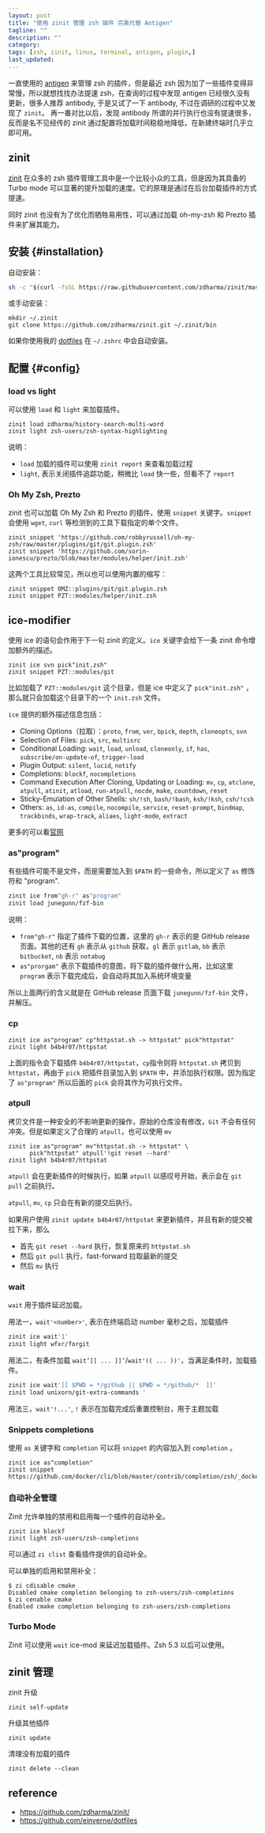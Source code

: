```yaml
---
layout: post
title: "使用 zinit 管理 zsh 插件 完美代替 Antigen"
tagline: ""
description: ""
category:
tags: [zsh, zinit, linux, terminal, antigen, plugin,]
last_updated:
---
```



一直使用的 [antigen](/post/2017/09/antigen-zsh-plugin-manager.html) 来管理 zsh 的插件，但是最近 zsh 因为加了一些插件变得非常慢，所以就想找找办法提速 zsh，在查询的过程中发现 antigen 已经很久没有更新，很多人推荐 antibody, 于是又试了一下 antibody, 不过在调研的过程中又发现了 `zinit`。 再一番对比以后，发现 antibody 所谓的并行执行也没有提速很多，反而是名不见经传的 zinit 通过配置将加载时间稳稳地降低，在新建终端时几乎立即可用。

## zinit
[zinit](https://github.com/zdharma/zinit) 在众多的 zsh 插件管理工具中是一个比较小众的工具，但是因为其具备的 Turbo mode 可以显著的提升加载的速度。它的原理是通过在后台加载插件的方式提速。

同时 zinit 也没有为了优化而牺牲易用性，可以通过加载 oh-my-zsh 和 Prezto 插件来扩展其能力。

## 安装 {#installation}
自动安装：

```bash
sh -c "$(curl -fsSL https://raw.githubusercontent.com/zdharma/zinit/master/doc/install.sh)"
```

或手动安装：

    mkdir ~/.zinit
    git clone https://github.com/zdharma/zinit.git ~/.zinit/bin

如果你使用我的 [dotfiles](https://github.com/einverne/dotfiles) 在 `~/.zshrc` 中会自动安装。


## 配置 {#config}

### load vs light
可以使用 `load` 和 `light` 来加载插件。

```
zinit load zdharma/history-search-multi-word
zinit light zsh-users/zsh-syntax-highlighting
```

说明：

- `load` 加载的插件可以使用 `zinit report` 来查看加载过程
- `light`, 表示关闭插件追踪功能，稍微比 `load` 快一些，但看不了 `report`

### Oh My Zsh, Prezto
zinit 也可以加载 Oh My Zsh 和 Prezto 的插件，使用 `snippet` 关键字。`snippet` 会使用 `wget`, `curl` 等检测到的工具下载指定的单个文件。

```
zinit snippet 'https://github.com/robbyrussell/oh-my-zsh/raw/master/plugins/git/git.plugin.zsh'
zinit snippet 'https://github.com/sorin-ionescu/prezto/blob/master/modules/helper/init.zsh'
```

这两个工具比较常见，所以也可以使用内置的缩写：

```
zinit snippet OMZ::plugins/git/git.plugin.zsh
zinit snippet PZT::modules/helper/init.zsh
```

## ice-modifier

使用 ice 的语句会作用于下一句 zinit 的定义。`ice` 关键字会给下一条 zinit 命令增加额外的描述。

```
zinit ice svn pick"init.zsh"
zinit snippet PZT::modules/git
```

比如加载了 `PZT::modules/git` 这个目录，但是 ice 中定义了 `pick"init.zsh"` ， 那么就只会加载这个目录下的一个 `init.zsh` 文件。

`ice` 提供的额外描述信息包括：

- Cloning Options（拉取）：`proto`, `from`, `ver`, `bpick`, `depth`, `cloneopts`, `svn`
- Selection of Files: `pick`, `src`, `multisrc`
- Conditional Loading: `wait`, `load`, `unload`, `cloneonly`, `if`, `has`, `subscribe/on-update-of`, `trigger-load`
- Plugin Output: `silent`, `lucid`, `notify`
- Completions: `blockf`, `nocompletions`
- Command Execution After Cloning, Updating or Loading: `mv`, `cp`, `atclone`, `atpull`, `atinit`, `atload`, `run-atpull`, `nocde`, `make`, `countdown`, `reset`
- Sticky-Emulation of Other Shells: `sh/!sh`, `bash/!bash`, `ksh/!ksh`, `csh/!csh`
- Others: `as`, `id-as`, `compile`, `nocompile`, `service`, `reset-prompt`, `bindmap`, `trackbinds`, `wrap-track`, `aliaes`, `light-mode`, `extract`

更多的可以看[官网](https://github.com/zdharma/zinit#ice-modifiers)


### as"program"
有些插件可能不是文件，而是需要加入到 `$PATH` 的一些命令，所以定义了 `as` 修饰符和 "program".

```bash
zinit ice from"gh-r" as"program"
zinit load junegunn/fzf-bin
```

说明：

- `from"gh-r"` 指定了插件下载的位置，这里的 `gh-r` 表示的是 GitHub release 页面。其他的还有 `gh` 表示从 `github` 获取，`gl` 表示 `gitlab`, `bb` 表示 `bitbucket`, `nb` 表示 `notabug`
- `as"prorgam"` 表示下载插件的意图，将下载的插件做什么用，比如这里 `program` 表示下载完成后，会自动将其加入系统环境变量

所以上面两行的含义就是在 GitHub release 页面下载 `junegunn/fzf-bin` 文件，并解压。

### cp

```
zinit ice as"program" cp"httpstat.sh -> httpstat" pick"httpstat"
zinit light b4b4r07/httpstat
```

上面的指令会下载插件 `b4b4r07/httpstat`，`cp`指令则将 `httpstat.sh` 拷贝到 `httpstat`，再由于 `pick` 把插件目录加入到 `$PATH` 中，并添加执行权限。因为指定了 `as"program"` 所以后面的 `pick` 会将其作为可执行文件。

### atpull

拷贝文件是一种安全的不影响更新的操作，原始的仓库没有修改，`Git` 不会有任何冲突。但是如果定义了合理的 `atpull`，也可以使用 `mv`

```
zinit ice as"program" mv"httpstat.sh -> httpstat" \
      pick"httpstat" atpull'!git reset --hard'
zinit light b4b4r07/httpstat
```

`atpull` 会在更新插件的时候执行，如果 `atpull` 以感叹号开始，表示会在 `git pull` 之前执行。

`atpull`, `mv`, `cp` 只会在有新的提交后执行。

如果用户使用 `zinit update b4b4r07/httpstat` 来更新插件，并且有新的提交被拉下来，那么

- 首先 `git reset --hard` 执行，恢复原来的 `httpstat.sh`
- 然后 `git pull` 执行，fast-forward 拉取最新的提交
- 然后 `mv` 执行

### wait
`wait` 用于插件延迟加载。

用法一，`wait'<number>'`, 表示在终端启动 number 毫秒之后，加载插件

```bash
zinit ice wait'1' 
zinit light wfxr/forgit
```

用法二，有条件加载 `wait’[[ ... ]]‘`/`wait'(( ... ))'`，当满足条件时，加载插件。

```bash
zinit ice wait'[[ $PWD = */github || $PWD = */github/*  ]]'
zinit load unixorn/git-extra-commands '
```

用法三，`wait'!...'`, `!` 表示在加载完成后重置控制台，用于主题加载



### Snippets completions
使用 `as` 关键字和 `completion` 可以将 `snippet` 的内容加入到 `completion` 。

```
zinit ice as"completion"
zinit snippet https://github.com/docker/cli/blob/master/contrib/completion/zsh/_docker
```


### 自动补全管理
Zinit 允许单独的禁用和启用每一个插件的自动补全。

```
zinit ice blockf
zinit light zsh-users/zsh-completions
```

可以通过  `zi clist` 查看插件提供的自动补全。

可以单独的启用和禁用补全：

```
$ zi cdisable cmake
Disabled cmake completion belonging to zsh-users/zsh-completions
$ zi cenable cmake
Enabled cmake completion belonging to zsh-users/zsh-completions
```


### Turbo Mode
Zinit 可以使用 `wait` ice-mod 来延迟加载插件。Zsh 5.3 以后可以使用。


## zinit 管理

zinit 升级

	zinit self-update

升级其他插件

	zinit update

清理没有加载的插件

	zinit delete --clean

## reference

- <https://github.com/zdharma/zinit/>
- <https://github.com/einverne/dotfiles>
